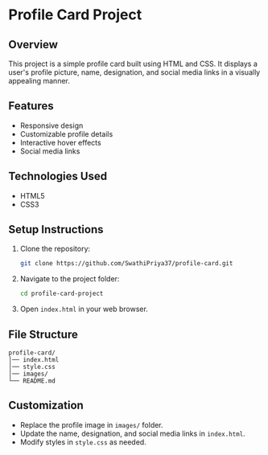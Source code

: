 # Profile Card Project

## Overview
This project is a simple profile card built using HTML and CSS. It displays a user's profile picture, name, designation, and social media links in a visually appealing manner.

## Features
- Responsive design
- Customizable profile details
- Interactive hover effects
- Social media links

## Technologies Used
- HTML5
- CSS3

## Setup Instructions
1. Clone the repository:
   ```bash
   git clone https://github.com/SwathiPriya37/profile-card.git
   ```
2. Navigate to the project folder:
   ```bash
   cd profile-card-project
   ```
3. Open `index.html` in your web browser.

## File Structure
```
profile-card/
│── index.html
│── style.css
│── images/
└── README.md
```

## Customization
- Replace the profile image in `images/` folder.
- Update the name, designation, and social media links in `index.html`.
- Modify styles in `style.css` as needed.




